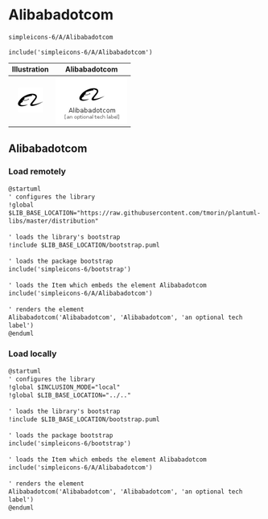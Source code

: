 # Alibabadotcom


```text
simpleicons-6/A/Alibabadotcom
```

```text
include('simpleicons-6/A/Alibabadotcom')
```



| Illustration | Alibabadotcom |
| :---: | :---: |
| ![illustration for Illustration](../../simpleicons-6/A/Alibabadotcom.png) | ![illustration for Alibabadotcom](../../simpleicons-6/A/Alibabadotcom.Local.png) |




## Alibabadotcom

### Load remotely
```plantuml
@startuml
' configures the library
!global $LIB_BASE_LOCATION="https://raw.githubusercontent.com/tmorin/plantuml-libs/master/distribution"

' loads the library's bootstrap
!include $LIB_BASE_LOCATION/bootstrap.puml

' loads the package bootstrap
include('simpleicons-6/bootstrap')

' loads the Item which embeds the element Alibabadotcom
include('simpleicons-6/A/Alibabadotcom')

' renders the element
Alibabadotcom('Alibabadotcom', 'Alibabadotcom', 'an optional tech label')
@enduml
```

### Load locally
```plantuml
@startuml
' configures the library
!global $INCLUSION_MODE="local"
!global $LIB_BASE_LOCATION="../.."

' loads the library's bootstrap
!include $LIB_BASE_LOCATION/bootstrap.puml

' loads the package bootstrap
include('simpleicons-6/bootstrap')

' loads the Item which embeds the element Alibabadotcom
include('simpleicons-6/A/Alibabadotcom')

' renders the element
Alibabadotcom('Alibabadotcom', 'Alibabadotcom', 'an optional tech label')
@enduml
```

